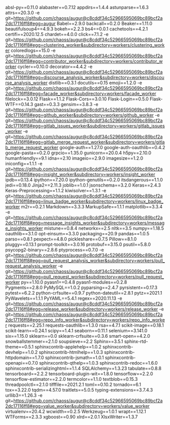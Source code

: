 absl-py==0.11.0
alabaster==0.7.12
appdirs==1.4.4
astunparse==1.6.3
attrs==20.3.0
-e git+https://github.com/chaoss/augur@c8cddf34c52966595069bc89bcf2a2dc17116ff8#egg=augur
Babel==2.9.0
backcall==0.2.0
Beaker==1.11.0
beautifulsoup4==4.9.3
bokeh==2.2.3
bs4==0.0.1
cachetools==4.2.1
certifi==2020.12.5
chardet==4.0.0
click==7.1.2
-e git+https://github.com/chaoss/augur@c8cddf34c52966595069bc89bcf2a2dc17116ff8#egg=clustering_worker&subdirectory=workers/clustering_worker
coloredlogs==15.0
-e git+https://github.com/chaoss/augur@c8cddf34c52966595069bc89bcf2a2dc17116ff8#egg=contributor_worker&subdirectory=workers/contributor_worker
cycler==0.10.0
decorator==4.4.2
-e git+https://github.com/chaoss/augur@c8cddf34c52966595069bc89bcf2a2dc17116ff8#egg=discourse_analysis_worker&subdirectory=workers/discourse_analysis_worker
distlib==0.3.1
docutils==0.15
emoji==1.2.0
-e git+https://github.com/chaoss/augur@c8cddf34c52966595069bc89bcf2a2dc17116ff8#egg=facade_worker&subdirectory=workers/facade_worker
filelock==3.0.12
Flask==1.1.2
Flask-Cors==3.0.10
Flask-Login==0.5.0
Flask-WTF==0.14.3
gast==0.3.3
gensim==3.8.3
-e git+https://github.com/chaoss/augur@c8cddf34c52966595069bc89bcf2a2dc17116ff8#egg=github_worker&subdirectory=workers/github_worker
-e git+https://github.com/chaoss/augur@c8cddf34c52966595069bc89bcf2a2dc17116ff8#egg=gitlab_issues_worker&subdirectory=workers/gitlab_issues_worker
-e git+https://github.com/chaoss/augur@c8cddf34c52966595069bc89bcf2a2dc17116ff8#egg=gitlab_merge_request_worker&subdirectory=workers/gitlab_merge_request_worker
google-auth==1.27.0
google-auth-oauthlib==0.4.2
google-pasta==0.2.0
grpcio==1.35.0
gunicorn==20.0.4
h5py==2.10.0
humanfriendly==9.1
idna==2.10
imageio==2.9.0
imagesize==1.2.0
iniconfig==1.1.1
-e git+https://github.com/chaoss/augur@c8cddf34c52966595069bc89bcf2a2dc17116ff8#egg=insight_worker&subdirectory=workers/insight_worker
ipdb==0.13.4
ipython==7.20.0
ipython-genutils==0.2.0
itsdangerous==1.1.0
jedi==0.18.0
Jinja2==2.11.3
joblib==1.0.1
jsonschema==3.2.0
Keras==2.4.3
Keras-Preprocessing==1.1.2
kiwisolver==1.3.1
-e git+https://github.com/chaoss/augur@c8cddf34c52966595069bc89bcf2a2dc17116ff8#egg=linux_badge_worker&subdirectory=workers/linux_badge_worker
m2r==0.2.1
Markdown==3.3.3
MarkupSafe==1.1.1
matplotlib==3.3.4
-e git+https://github.com/chaoss/augur@c8cddf34c52966595069bc89bcf2a2dc17116ff8#egg=message_insights_worker&subdirectory=workers/message_insights_worker
mistune==0.8.4
networkx==2.5
nltk==3.5
numpy==1.18.5
oauthlib==3.1.0
opt-einsum==3.3.0
packaging==20.9
pandas==1.0.5
parso==0.8.1
pexpect==4.8.0
pickleshare==0.7.5
Pillow==8.1.0
pluggy==0.13.1
prompt-toolkit==3.0.16
protobuf==3.15.0
psutil==5.8.0
psycopg2-binary==2.8.6
ptyprocess==0.7.0
-e git+https://github.com/chaoss/augur@c8cddf34c52966595069bc89bcf2a2dc17116ff8#egg=pull_request_analysis_worker&subdirectory=workers/pull_request_analysis_worker
-e git+https://github.com/chaoss/augur@c8cddf34c52966595069bc89bcf2a2dc17116ff8#egg=pull_request_worker&subdirectory=workers/pull_request_worker
py==1.10.0
pyasn1==0.4.8
pyasn1-modules==0.2.8
Pygments==2.8.0
PyMySQL==1.0.2
pyparsing==2.4.7
pyrsistent==0.17.3
pytest==6.2.2
python-crfsuite==0.9.7
python-dateutil==2.8.1
pytz==2021.1
PyWavelets==1.1.1
PyYAML==5.4.1
regex==2020.11.13
-e git+https://github.com/chaoss/augur@c8cddf34c52966595069bc89bcf2a2dc17116ff8#egg=release_worker&subdirectory=workers/release_worker
-e git+https://github.com/chaoss/augur@c8cddf34c52966595069bc89bcf2a2dc17116ff8#egg=repo_info_worker&subdirectory=workers/repo_info_worker
requests==2.25.1
requests-oauthlib==1.3.0
rsa==4.7.1
scikit-image==0.18.1
scikit-learn==0.24.1
scipy==1.4.1
seaborn==0.11.1
selenium==3.141.0
six==1.15.0
sklearn==0.0
sklearn-crfsuite==0.3.6
smart-open==4.2.0
snowballstemmer==2.1.0
soupsieve==2.2
Sphinx==3.5.1
sphinx-rtd-theme==0.5.1
sphinxcontrib-applehelp==1.0.2
sphinxcontrib-devhelp==1.0.2
sphinxcontrib-htmlhelp==1.0.3
sphinxcontrib-httpdomain==1.7.0
sphinxcontrib-jsmath==1.0.1
sphinxcontrib-openapi==0.7.0
sphinxcontrib-qthelp==1.0.3
sphinxcontrib-redoc==1.6.0
sphinxcontrib-serializinghtml==1.1.4
SQLAlchemy==1.3.23
tabulate==0.8.8
tensorboard==2.2.2
tensorboard-plugin-wit==1.8.0
tensorflow==2.2.0
tensorflow-estimator==2.2.0
termcolor==1.1.0
textblob==0.15.3
threadpoolctl==2.1.0
tifffile==2021.2.1
toml==0.10.2
tornado==6.1
tox==3.22.0
tqdm==4.57.0
traitlets==5.0.5
typing-extensions==3.7.4.3
urllib3==1.26.3
-e git+https://github.com/chaoss/augur@c8cddf34c52966595069bc89bcf2a2dc17116ff8#egg=value_worker&subdirectory=workers/value_worker
virtualenv==20.4.2
wcwidth==0.2.5
Werkzeug==1.0.1
wrapt==1.12.1
WTForms==2.3.3
xgboost==0.90
xlrd==2.0.1
XlsxWriter==1.3.7
